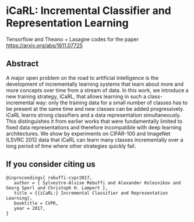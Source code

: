 # iCaRL: Incremental Classifier and Representation Learning

Tensorflow and Theano + Lasagne codes for the paper https://arxiv.org/abs/1611.07725

## Abstract 

A major open problem on the road to artificial intelligence is the development of incrementally learning systems that learn about more and more concepts over time from a stream of data. In this work, we introduce a new training strategy, iCaRL, that allows learning in such a class-incremental way: only the training data for a small number of classes has to be present at the same time and new classes can be added progressively. iCaRL learns strong classifiers and a data representation simultaneously. This distinguishes it from earlier works that were fundamentally limited to fixed data representations and therefore incompatible with deep learning architectures. We show by experiments on CIFAR-100 and ImageNet ILSVRC 2012 data that iCaRL can learn many classes incrementally over a long period of time where other strategies quickly fail.

## If you consider citing us

    @inproceedings{ rebuffi-cvpr2017,
       author = { Sylvestre-Alvise Rebuffi and Alexander Kolesnikov and Georg Sperl and Christoph H. Lampert },
       title = {{iCaRL:} Incremental Classifier and Representation Learning},
       booktitle = CVPR,
       year = 2017,
    }

